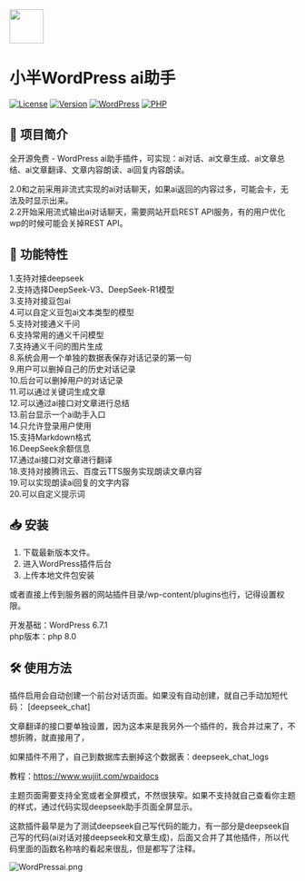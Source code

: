 <img src="https://github.com/suqicloud/wp-ai-chat/blob/main/ic_logo.png" width="60">

# 小半WordPress ai助手  

[![License](https://img.shields.io/badge/license-GPL-blue.svg)](LICENSE)
[![Version](https://img.shields.io/badge/version-2.5-green.svg)](https://github.com/suqicloud/wp-ai-chat/releases/tag/1.8)
[![WordPress](https://img.shields.io/badge/WordPress-6.7-blue.svg)](https://wordpress.org/)
[![PHP](https://img.shields.io/badge/PHP-8.0-orange.svg)](https://www.php.net/)



## 📌 项目简介

全开源免费 - WordPress ai助手插件，可实现：ai对话、ai文章生成、ai文章总结、ai文章翻译、文章内容朗读、ai回复内容朗读。  

2.0和之前采用非流式实现的ai对话聊天，如果ai返回的内容过多，可能会卡，无法及时显示出来。   
2.2开始采用流式输出ai对话聊天，需要网站开启REST API服务，有的用户优化wp的时候可能会关掉REST API。  

## 🚀 功能特性

1.支持对接deepseek  
2.支持选择DeepSeek-V3、DeepSeek-R1模型  
3.支持对接豆包ai  
4.可以自定义豆包ai文本类型的模型  
5.支持对接通义千问  
6.支持常用的通义千问模型  
7.支持通义千问的图片生成  
8.系统会用一个单独的数据表保存对话记录的第一句  
9.用户可以删掉自己的历史对话记录   
10.后台可以删掉用户的对话记录  
11.可以通过关键词生成文章  
12.可以通过ai接口对文章进行总结  
13.前台显示一个ai助手入口  
14.只允许登录用户使用  
15.支持Markdown格式  
16.DeepSeek余额信息  
17.通过ai接口对文章进行翻译  
18.支持对接腾讯云、百度云TTS服务实现朗读文章内容  
19.可以实现朗读ai回复的文字内容  
20.可以自定义提示词


## 📥 安装

1. 下载最新版本文件。
2. 进入WordPress插件后台
3. 上传本地文件包安装

或者直接上传到服务器的网站插件目录/wp-content/plugins也行，记得设置权限。  

开发基础：WordPress 6.7.1  
php版本：php 8.0  

## 🛠️ 使用方法

插件启用会自动创建一个前台对话页面。如果没有自动创建，就自己手动加短代码：  [deepseek_chat]  

文章翻译的接口要单独设置，因为这本来是我另外一个插件的，我合并过来了，不想折腾，就直接用了，  

如果插件不用了，自己到数据库去删掉这个数据表：deepseek_chat_logs  

教程：https://www.wujiit.com/wpaidocs

主题页面需要支持全宽或者全屏模式，不然很狭窄。如果不支持就自己查看你主题的样式，通过代码实现deepseek助手页面全屏显示。  

这款插件最早是为了测试deepseek自己写代码的能力，有一部分是deepseek自己写的代码(ai对话对接deepseek和文章生成)，后面又合并了其他插件，所以代码里面的函数名称啥的看起来很乱，但是都写了注释。  



![WordPressai.png](https://github.com/suqicloud/wp-ai-chat/blob/main/2025020801.jpg)
